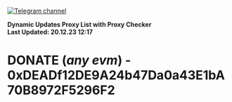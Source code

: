 [![Telegram channel](https://img.shields.io/endpoint?url=https://runkit.io/damiankrawczyk/telegram-badge/branches/master?url=https://t.me/n4z4v0d)](https://t.me/n4z4v0d) 

**Dynamic Updates Proxy List with Proxy Checker**  
**Last Updated: 20.12.23 12:17**

# DONATE (_any evm_) - 0xDEADf12DE9A24b47Da0a43E1bA70B8972F5296F2
